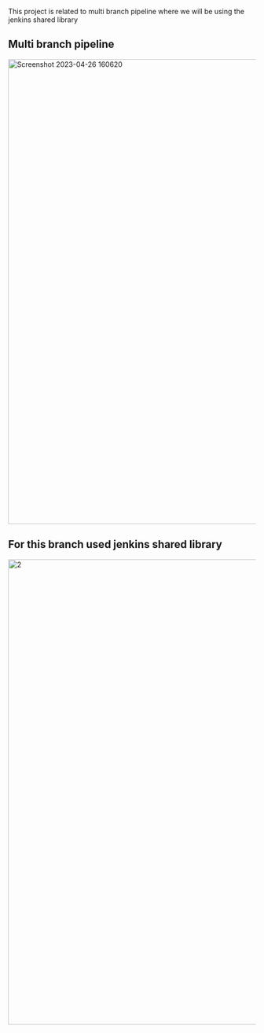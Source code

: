 This project is related to multi branch pipeline where we will be using the jenkins shared library 

<h2>Multi branch pipeline</h2>
<img width="946" alt="Screenshot 2023-04-26 160620" src="https://user-images.githubusercontent.com/59279947/234550902-33c566ce-004e-4ec8-9397-c37562ecea13.png">

<h2>For this branch used jenkins shared library</h2>
<img width="947" alt="2" src="https://user-images.githubusercontent.com/59279947/234550920-5bdbb395-256c-437f-9a0c-4d2992c72f9d.png">
